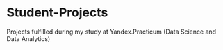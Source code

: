 # Student-Projects
Projects fulfilled during my study at Yandex.Practicum (Data Science and Data Analytics)
